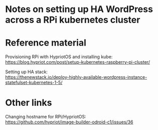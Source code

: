<h1>Notes on setting up HA WordPress across a RPi kubernetes cluster</h1>

# Reference material

Provisioning RPi with HypriotOS and installing kube:</br>
https://blog.hypriot.com/post/setup-kubernetes-raspberry-pi-cluster/

Setting up HA stack:</br>
https://thenewstack.io/deploy-highly-available-wordpress-instance-statefulset-kubernetes-1-5/


# Other links

Changing hostname for RPi/HypriotOS:</br>
https://github.com/hypriot/image-builder-odroid-c1/issues/36
